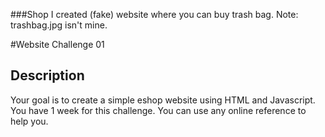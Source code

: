###Shop
I created (fake) website where you can buy trash bag.
Note: trashbag.jpg isn't mine.

#Website Challenge 01

## Description
Your goal is to create a simple eshop website using HTML and Javascript. You have 1 week for this challenge. You can use any online reference to help you.
